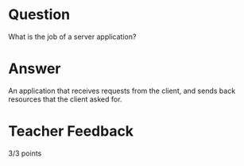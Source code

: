 # Question

What is the job of a server application?

# Answer
An application that receives requests from the client, and sends back resources that the client asked for. 
# Teacher Feedback

3/3 points